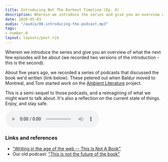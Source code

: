 ```yaml
---
title: Introducing Not The Darkest Timeline (Ep. 0)
description: Wherein we introduce the series and give you an overview of what the next few episodes will be about (we recorded two versions of the introduction - this is the second).  
date: 2020-05-03
audio: "/audio/00-introducing-the-podcast.mp3"
tags:
- number-0
layout: layouts/post.njk
---
```


Wherein we introduce the series and give you an overview of what the next few episodes will be about (we recorded two versions of the introduction - this is the second).  

<!--more-->
  
About five years ago, we recorded a series of podcasts that discussed the book we'd written (link below). These petered out when Baldur moved to Montreal, and Tom started work on the [Ambient Literature](https://research.ambientlit.com/) project. 

This is a semi-sequel to those podcasts, and a reimagining of what we might want to talk about. It's also a reflection on the current state of things. Enjoy, and stay safe.

<audio
controls
src="{{ '/audio/00-introducing-the-podcast.mp3' | url }}">
<a href="/audio/00-introducing-the-podcast.mp3">Episode 0</a>
</audio>

### Links and references

* ["Writing in the age of the web -- This Is Not A Book"](https://thisisnotabook.baldurbjarnason.com/)
* Our old podcast: ["This is not the future of the book"](https://thisisnotabook.baldurbjarnason.com/podcast/)